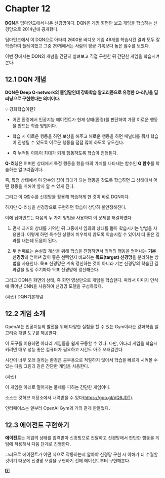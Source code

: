# Chapter 12

**DQN**은 딥마인드에서 나온 신경망이다. DQN은 게임 화면만 보고 게임을 학습하는 신경망으로 2014년에 공개했다.

딥마인드에서 이 DQN으로 아타리 2600용 비디오 게임 49개를 학습시킨 결과 모두 잘 학습하여 플레이했고 그중 29개에서는 사람의 평균 기록보다 높은 점수를 보였다.

이번 장에서는 DQN의 개념을 간단히 살펴보고 직접 구현한 뒤 간단한 게임을 학습시켜본다.

## 12.1 DQN 개념

**DQN은 Deep Q-network의 줄임말인데 강화학습 알고리즘으로 유명한 Q-러닝을 딥러닝으로 구현했다는 의미이다.**

💡 강화학습이란? 

  - 어떤 환경에서 인공지능 에이전트가 현재 상태(환경)를 판단하여 가장 이로운 행동을 만드는 학습 방법이다.
  
  - 학습 시 이로운 행동을 하면 보상을 해주고 해로운 행동을 하면 페널티를 줘서 학습이 진행될 수 있도록 이로운 행동을 점점 많이 하도록 유도한다.
  
  - 즉 누적된 이득이 최대가 되게 행동하도록 학습이 진행된다.

**Q-러닝**은 어떠한 상태에서 특정 행동을 했을 때의 가치를 나타내는 함수인 **Q 함수**를 학습하는 알고리즘이다.

즉, 특정 상태에서 이 함수의 값이 최대가 되는 행동을 찾도록 학습하면 그 상태에서 어떤 행동을 취해야 할지 알 수 있게 된다.

그리고 이 Q함수를 신경망을 활용해 학습하게 한 것이 바로 DQN이다.

하지만 Q-러닝을 신경망으로 구현하면 학습이 상당히 불안정해진다.

이에 딥마인드는 다음의 두 가지 방법을 사용하여 이 문제를 해결하였다.

1) 먼저 과거의 상태를 기억한 뒤 그중에서 임의의 상태를 뽑아 학습시키는 방법을 사용한다. 이렇게 하면 특수한 상황에 치우치지 않도록 학습시킬 수 있어서 더 좋은 결과를 내는데 도움이 된다.

2) 두 번째로는 손실값 계산을 위해 학습을 진행하면서 최적의 행동을 얻어내는 **기본 신경망**과 얻어낸 값이 좋은 선택인지 비교하는 **목표(target) 신경망**을 분리하는 방법을 사용한다. 목표 신경망은 계속 갱신하는 것이 아니라 기본 신경망의 학습된 결과값을 일정 주기마다 목표 신경망에 갱신해준다.

그리고 DQN은 화면의 상태, 즉 화면 영상만으로 게임을 학습한다. 따라서 이미지 인식에 뛰어난 CNN을 사용하여 신경망 모델을 구성하였다.

(사진) DQN기본개념

## 12.2 게임 소개

OpenAI는 인공지능의 발전을 위해 다양한 실험을 할 수 있는 Gym이라는 강화학습 알고리즘 개발 도구를 제공한다.

이 도구를 이용하면 아타리 게임들을 쉽게 구동할 수 있다. 다만, 아타리 게임을 학습시키려면 매우 성능 좋은 컴퓨터가 필요하고 시간도 아주 오래걸린다.

시간이 너무 오래 걸리는 환경은 공부용으로 적절하지 않아서 학습을 빠르게 시켜볼 수 있는 다음 그림과 같은 간단한 게임을 사용한다.

(사진)

이 게임은 아래로 떨어지는 물체를 피하는 간단한 게임이다. 

소스는 깃허브 저장소에서 내려받을 수 있다(https://goo.gl/VQ9JDT).

인터페이스는 일부러 OpenAI Gym과 거의 같게 만들었다.

## 12.3 에이전트 구현하기

**에이전트**는 게임의 상태를 입력받아 신경망으로 전달하고 신경망에서 판단한 행동을 게임에 적용해서 다음 단계로 진행한다.

그러므로 에이전트가 어떤 식으로 작동하는지 알아야 신경망 구현 시 이해가 더 수월할 것이기 때문에 신경망 모델을 구현하기 전에 에이전트부터 구현해본다.

1️⃣
